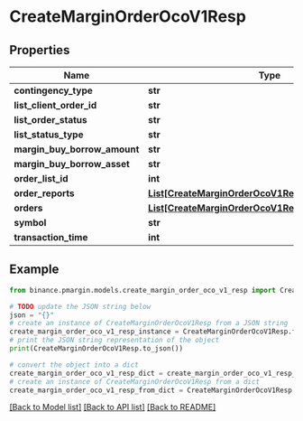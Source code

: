 # CreateMarginOrderOcoV1Resp


## Properties

Name | Type | Description | Notes
------------ | ------------- | ------------- | -------------
**contingency_type** | **str** |  | [optional] 
**list_client_order_id** | **str** |  | [optional] 
**list_order_status** | **str** |  | [optional] 
**list_status_type** | **str** |  | [optional] 
**margin_buy_borrow_amount** | **str** |  | [optional] 
**margin_buy_borrow_asset** | **str** |  | [optional] 
**order_list_id** | **int** |  | [optional] 
**order_reports** | [**List[CreateMarginOrderOcoV1RespOrderReportsInner]**](CreateMarginOrderOcoV1RespOrderReportsInner.md) |  | [optional] 
**orders** | [**List[CreateMarginOrderOcoV1RespOrdersInner]**](CreateMarginOrderOcoV1RespOrdersInner.md) |  | [optional] 
**symbol** | **str** |  | [optional] 
**transaction_time** | **int** |  | [optional] 

## Example

```python
from binance.pmargin.models.create_margin_order_oco_v1_resp import CreateMarginOrderOcoV1Resp

# TODO update the JSON string below
json = "{}"
# create an instance of CreateMarginOrderOcoV1Resp from a JSON string
create_margin_order_oco_v1_resp_instance = CreateMarginOrderOcoV1Resp.from_json(json)
# print the JSON string representation of the object
print(CreateMarginOrderOcoV1Resp.to_json())

# convert the object into a dict
create_margin_order_oco_v1_resp_dict = create_margin_order_oco_v1_resp_instance.to_dict()
# create an instance of CreateMarginOrderOcoV1Resp from a dict
create_margin_order_oco_v1_resp_from_dict = CreateMarginOrderOcoV1Resp.from_dict(create_margin_order_oco_v1_resp_dict)
```
[[Back to Model list]](../README.md#documentation-for-models) [[Back to API list]](../README.md#documentation-for-api-endpoints) [[Back to README]](../README.md)


